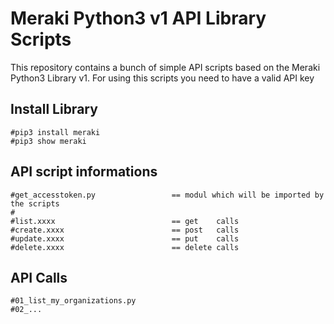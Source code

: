 # Meraki Python3 v1 API Library Scripts 
This repository contains a bunch of simple API scripts based on the Meraki Python3 Library v1.
For using this scripts you need to have a valid API key


## Install Library
    #pip3 install meraki
    #pip3 show meraki

## API script informations

    #get_accesstoken.py                 == modul which will be imported by the scripts
    #
    #list.xxxx                          == get    calls
    #create.xxxx                        == post   calls
    #update.xxxx                        == put    calls
    #delete.xxxx                        == delete calls
    
## API Calls

    #01_list_my_organizations.py
    #02_...

